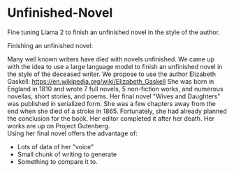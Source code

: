 # Unfinished-Novel
Fine tuning Llama 2 to finish an unfinished novel in the style of the author.


Finishing an unfinished novel:
 

Many well known writers have died with novels unfinished.  We came up with the idea to use a large language model to finish an unfinished novel in the style of the deceased writer.   We propose to use the author Elizabeth Gaskell:
https://en.wikipedia.org/wiki/Elizabeth_Gaskell
She was born in England in 1810 and wrote 7 full novels, 5 non-fiction works, and numerous novellas, short stories, and poems.   Her final novel "Wives and Daughters"  was published in serialized form.  She was a few chapters away from the end when she died of a stroke in 1865.  Fortunately, she had already planned the conclusion for the book.   Her editor completed it after her death. Her works are up on Project Gutenberg.   
Using her final novel offers the advantage of:
 - Lots of data of her "voice"
 - Small chunk of writing to generate
 - Something to compare it to. 
